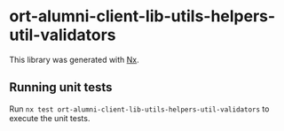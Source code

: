 # ort-alumni-client-lib-utils-helpers-util-validators

This library was generated with [Nx](https://nx.dev).

## Running unit tests

Run `nx test ort-alumni-client-lib-utils-helpers-util-validators` to execute the unit tests.

